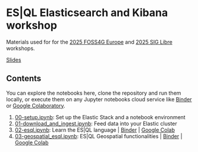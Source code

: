 # ES|QL Elasticsearch and Kibana workshop

Materials used for for the [2025 FOSS4G Europe](https://2025.europe.foss4g.org/) and [2025 SIG Libre](https://ela.st/siglibre-2025) workshops.

[Slides](https://ela.st/2025-foss4ge-workshop)

## Contents

You can explore the notebooks here, clone the repository and run them locally, or execute them on any Jupyter notebooks cloud service like [Binder](https://mybinder.org/) or [Google Colaboratory](https://colab.research.google.com/).

1. [00-setup.ipynb](00-setup.ipynb): Set up the Elastic Stack and a notebook environment
1. [01-download_and_ingest.ipynb](01-download_and_ingest.ipynb): Feed data into your Elastic cluster
1. [02-esql.ipynb](02-esql.ipynb): Learn the ES|QL language | [Binder](https://mybinder.org/v2/gh/jsanz/foss4g_europe_lab/HEAD?urlpath=%2Fdoc%2Ftree%2F02-esql.ipynb) | [Google Colab](https://colab.research.google.com/drive/1d4wBMTi7ycSIyRpG_I6xbWb2DA3XjB6M?usp=drive_link)
1. [03-geospatial_esql.ipynb](03-geospatial_esql.ipynb): ES|QL Geospatial functionalities | [Binder](https://mybinder.org/v2/gh/jsanz/foss4g_europe_lab/HEAD?urlpath=%2Fdoc%2Ftree%2F03-geospatial_esql.ipynb) | [Google Colab](https://colab.research.google.com/drive/1d4wBMTi7ycSIyRpG_I6xbWb2DA3XjB6M?usp=drive_link)

